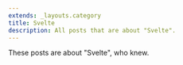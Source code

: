 ```yaml
---
extends: _layouts.category
title: Svelte
description: All posts that are about "Svelte".
---
```

          
These posts are about "Svelte", who knew.
          